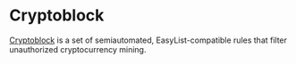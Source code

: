 # Cryptoblock

[Cryptoblock](http://cryptoblockapp.com/) is a set of semiautomated,
EasyList-compatible rules that filter unauthorized cryptocurrency mining.
